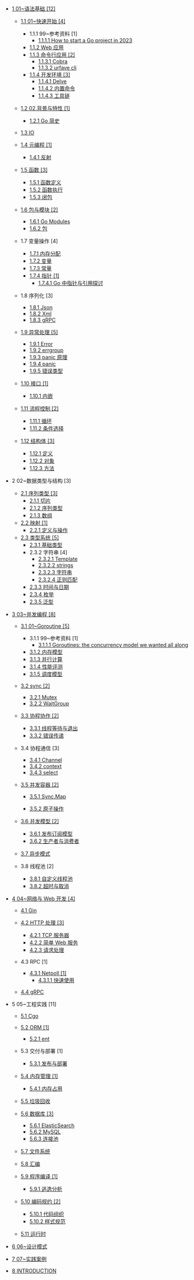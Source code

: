   - [1 01~语法基础 [12]](/01~语法基础/README.md)
    - [1.1 01~快速开始 [4]](/01~语法基础/01~快速开始/README.md)
      - 1.1.1 99~参考资料 [1]
        - [1.1.1.1 How to start a Go project in 2023](/01~语法基础/01~快速开始/99~参考资料/How%20to%20start%20a%20Go%20project%20in%202023.md)
      - [1.1.2 Web 应用](/01~语法基础/01~快速开始/Web%20应用.md)
      - [1.1.3 命令行应用 [2]](/01~语法基础/01~快速开始/命令行应用/README.md)
        - [1.1.3.1 Cobra](/01~语法基础/01~快速开始/命令行应用/Cobra.md)
        - [1.1.3.2 urfave cli](/01~语法基础/01~快速开始/命令行应用/urfave-cli.md)
      - [1.1.4 开发环境 [3]](/01~语法基础/01~快速开始/开发环境/README.md)
        - [1.1.4.1 Delve](/01~语法基础/01~快速开始/开发环境/Delve.md)
        - [1.1.4.2 内置命令](/01~语法基础/01~快速开始/开发环境/内置命令.md)
        - [1.1.4.3 工具链](/01~语法基础/01~快速开始/开发环境/工具链.md)
    - [1.2 02.背景与特性 [1]](/01~语法基础/02.背景与特性/README.md)
      - [1.2.1 Go 简史](/01~语法基础/02.背景与特性/Go%20简史.md)
    - [1.3 IO](/01~语法基础/IO/README.md)
      
    - [1.4 元编程 [1]](/01~语法基础/元编程/README.md)
      - [1.4.1 反射](/01~语法基础/元编程/反射.md)
    - [1.5 函数 [3]](/01~语法基础/函数/README.md)
      - [1.5.1 函数定义](/01~语法基础/函数/函数定义.md)
      - [1.5.2 函数执行](/01~语法基础/函数/函数执行.md)
      - [1.5.3 闭包](/01~语法基础/函数/闭包.md)
    - [1.6 包与模块 [2]](/01~语法基础/包与模块/README.md)
      - [1.6.1 Go Modules](/01~语法基础/包与模块/Go%20Modules.md)
      - [1.6.2 包](/01~语法基础/包与模块/包.md)
    - 1.7 变量操作 [4]
      - [1.7.1 内存分配](/01~语法基础/变量操作/内存分配.md)
      - [1.7.2 变量](/01~语法基础/变量操作/变量.md)
      - [1.7.3 常量](/01~语法基础/变量操作/常量.md)
      - [1.7.4 指针 [1]](/01~语法基础/变量操作/指针/README.md)
        - [1.7.4.1 Go 中指针与引用探讨](/01~语法基础/变量操作/指针/Go%20中指针与引用探讨.md)
    - 1.8 序列化 [3]
      - [1.8.1 Json](/01~语法基础/序列化/Json.md)
      - [1.8.2 Xml](/01~语法基础/序列化/Xml.md)
      - [1.8.3 gRPC](/01~语法基础/序列化/gRPC.md)
    - [1.9 异常处理 [5]](/01~语法基础/异常处理/README.md)
      - [1.9.1 Error](/01~语法基础/异常处理/Error.md)
      - [1.9.2 errgroup](/01~语法基础/异常处理/errgroup.md)
      - [1.9.3 panic 原理](/01~语法基础/异常处理/panic%20原理.md)
      - [1.9.4 panic](/01~语法基础/异常处理/panic.md)
      - [1.9.5 错误类型](/01~语法基础/异常处理/错误类型.md)
    - [1.10 接口 [1]](/01~语法基础/接口/README.md)
      - [1.10.1 内嵌](/01~语法基础/接口/内嵌.md)
    - [1.11 流程控制 [2]](/01~语法基础/流程控制/README.md)
      - [1.11.1 循环](/01~语法基础/流程控制/循环.md)
      - [1.11.2 条件选择](/01~语法基础/流程控制/条件选择.md)
    - [1.12 结构体 [3]](/01~语法基础/结构体/README.md)
      - [1.12.1 定义](/01~语法基础/结构体/定义.md)
      - [1.12.2 对象](/01~语法基础/结构体/对象.md)
      - [1.12.3 方法](/01~语法基础/结构体/方法.md)
  - 2 02~数据类型与结构 [3]
    - [2.1 序列类型 [3]](/02~数据类型与结构/序列类型/README.md)
      - [2.1.1 切片](/02~数据类型与结构/序列类型/切片.md)
      - [2.1.2 序列类型](/02~数据类型与结构/序列类型/序列类型.md)
      - [2.1.3 数组](/02~数据类型与结构/序列类型/数组.md)
    - [2.2 映射 [1]](/02~数据类型与结构/映射/README.md)
      - [2.2.1 定义与操作](/02~数据类型与结构/映射/定义与操作.md)
    - [2.3 类型系统 [5]](/02~数据类型与结构/类型系统/README.md)
      - [2.3.1 基础类型](/02~数据类型与结构/类型系统/基础类型.md)
      - 2.3.2 字符串 [4]
        - [2.3.2.1 Template](/02~数据类型与结构/类型系统/字符串/Template.md)
        - [2.3.2.2 strings](/02~数据类型与结构/类型系统/字符串/strings.md)
        - [2.3.2.3 字符串](/02~数据类型与结构/类型系统/字符串/字符串.md)
        - [2.3.2.4 正则匹配](/02~数据类型与结构/类型系统/字符串/正则匹配.md)
      - [2.3.3 时间与日期](/02~数据类型与结构/类型系统/时间与日期.md)
      - [2.3.4 枚举](/02~数据类型与结构/类型系统/枚举.md)
      - [2.3.5 泛型](/02~数据类型与结构/类型系统/泛型.md)
  - [3 03~并发编程 [8]](/03~并发编程/README.md)
    - [3.1 01~Goroutine [5]](/03~并发编程/01~Goroutine/README.md)
      - 3.1.1 99~参考资料 [1]
        - [3.1.1.1 Goroutines: the concurrency model we wanted all along](/03~并发编程/01~Goroutine/99~参考资料/2023-Goroutines:%20the%20concurrency%20model%20we%20wanted%20all%20along.md)
      - [3.1.2 内存模型](/03~并发编程/01~Goroutine/内存模型.md)
      - [3.1.3 并行计算](/03~并发编程/01~Goroutine/并行计算.md)
      - [3.1.4 性能评测](/03~并发编程/01~Goroutine/性能评测.md)
      - [3.1.5 调度模型](/03~并发编程/01~Goroutine/调度模型.md)
    - [3.2 sync [2]](/03~并发编程/sync/README.md)
      - [3.2.1 Mutex](/03~并发编程/sync/Mutex.md)
      - [3.2.2 WaitGroup](/03~并发编程/sync/WaitGroup.md)
    - [3.3 协程协作 [2]](/03~并发编程/协程协作/README.md)
      - [3.3.1 线程等待与退出](/03~并发编程/协程协作/线程等待与退出.md)
      - [3.3.2 错误传递](/03~并发编程/协程协作/错误传递.md)
    - 3.4 协程通信 [3]
      - [3.4.1 Channel](/03~并发编程/协程通信/Channel.md)
      - [3.4.2 context](/03~并发编程/协程通信/context.md)
      - [3.4.3 select](/03~并发编程/协程通信/select.md)
    - [3.5 并发容器 [2]](/03~并发编程/并发容器/README.md)
      - [3.5.1 Sync.Map](/03~并发编程/并发容器/Sync.Map/README.md)
        
      - [3.5.2 原子操作](/03~并发编程/并发容器/原子操作.md)
    - [3.6 并发模型 [2]](/03~并发编程/并发模型/README.md)
      - [3.6.1 发布订阅模型](/03~并发编程/并发模型/发布订阅模型.md)
      - [3.6.2 生产者与消费者](/03~并发编程/并发模型/生产者与消费者.md)
    - [3.7 异步模式](/03~并发编程/异步模式/README.md)
      
    - 3.8 线程池 [2]
      - [3.8.1 自定义线程池](/03~并发编程/线程池/自定义线程池.md)
      - [3.8.2 超时与取消](/03~并发编程/线程池/超时与取消.md)
  - [4 04~网络与 Web 开发 [4]](/04~网络与%20Web%20开发/README.md)
    - [4.1 Gin](/04~网络与%20Web%20开发/Gin/README.md)
      
    - [4.2 HTTP 处理 [3]](/04~网络与%20Web%20开发/HTTP%20处理/README.md)
      - [4.2.1 TCP 服务器](/04~网络与%20Web%20开发/HTTP%20处理/TCP%20服务器.md)
      - [4.2.2 简单 Web 服务](/04~网络与%20Web%20开发/HTTP%20处理/简单%20Web%20服务.md)
      - [4.2.3 请求处理](/04~网络与%20Web%20开发/HTTP%20处理/请求处理.md)
    - 4.3 RPC [1]
      - [4.3.1 Netpoll [1]](/04~网络与%20Web%20开发/RPC/Netpoll/README.md)
        - [4.3.1.1 快速使用](/04~网络与%20Web%20开发/RPC/Netpoll/快速使用.md)
    - [4.4 gRPC](/04~网络与%20Web%20开发/gRPC/README.md)
      
  - 5 05~工程实践 [11]
    - [5.1 Cgo](/05~工程实践/Cgo/README.md)
      
    - [5.2 ORM [1]](/05~工程实践/ORM/README.md)
      - [5.2.1 ent](/05~工程实践/ORM/ent/README.md)
        
    - 5.3 交付与部署 [1]
      - [5.3.1 发布与部署](/05~工程实践/交付与部署/发布与部署.md)
    - [5.4 内存管理 [1]](/05~工程实践/内存管理/README.md)
      - [5.4.1 内存占用](/05~工程实践/内存管理/内存占用.md)
    - [5.5 垃圾回收](/05~工程实践/垃圾回收/README.md)
      
    - [5.6 数据库 [3]](/05~工程实践/数据库/README.md)
      - [5.6.1 ElasticSearch](/05~工程实践/数据库/ElasticSearch.md)
      - [5.6.2 MySQL](/05~工程实践/数据库/MySQL.md)
      - [5.6.3 连接池](/05~工程实践/数据库/连接池.md)
    - [5.7 文件系统](/05~工程实践/文件系统/README.md)
      
    - [5.8 汇编](/05~工程实践/汇编/README.md)
      
    - [5.9 程序编译 [1]](/05~工程实践/程序编译/README.md)
      - [5.9.1 逃逸分析](/05~工程实践/程序编译/逃逸分析.md)
    - [5.10 编码规约 [2]](/05~工程实践/编码规约/README.md)
      - [5.10.1 代码组织](/05~工程实践/编码规约/代码组织.md)
      - [5.10.2 样式规范](/05~工程实践/编码规约/样式规范.md)
    - [5.11 运行时](/05~工程实践/运行时/README.md)
      
  - [6 06~设计模式](/06~设计模式/README.md)
    
  - [7 07~实践案例](/07~实践案例/README.md)
    
  - [8 INTRODUCTION](/INTRODUCTION.md)